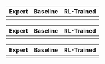 <!--
<table>
    <tr>
      <td>1</td>
      <th><audio controls autoplay>
        <source src="https://github.com/eric551130/MusicDemo/raw/refs/heads/main/WAV_1111/song_1_0.88713.wav"
        type="audio/mpeg">
       </audio></th>
    </tr>
    <tr>
      <td>2</td>
      <td><audio controls autoplay>
        <source src="https://github.com/eric551130/MusicDemo/raw/refs/heads/main/WAV_1111/song_2_0.86003.wav"
        type="audio/mpeg">
       </audio></td>
    </tr>
    <tr>
      <td>3</td>
      <th><audio controls autoplay>
        <source src="https://github.com/eric551130/MusicDemo/raw/refs/heads/main/WAV_1111/song_3_0.92767.wav"
        type="audio/mpeg">
       </audio></th>   
    </tr>  
    <tr>
        <td>4</td>
      <td><audio controls autoplay>
        <source src="https://github.com/eric551130/MusicDemo/raw/refs/heads/main/WAV_1111/song_4_0.89385.wav"
        type="audio/mpeg">
       </audio></td>
    </tr>
    <tr>
        <td>5</td>
      <td><audio controls autoplay>
        <source src="https://github.com/eric551130/MusicDemo/raw/refs/heads/main/WAV_1111/song_5_0.83701.wav"
        type="audio/mpeg">
       </audio></td>
    </tr>
</table>
-->

<!-- <audio controls autoplay>
        <source src="https://raw.githubusercontent.com/eric551130/MusicDemo/main/WAV_1111/song_5_0.83701.wav"
        type="audio/mpeg">
       </audio></th> -->

<table>
  <thead>
    <tr>
      <th>Expert</th>
      <th>Baseline</th>
      <th>RL-Trained</th>
    </tr>
  </thead>
  <tbody>
    <tr>
        <td>
          <div>
            <midi-visualizer type="piano-roll" id="mainVisualizer" src="https://raw.githubusercontent.com/eric551130/MusicDemo/main/MIDI_1111/expert_009.mid"></midi-visualizer>
            <midi-player src="https://raw.githubusercontent.com/eric551130/MusicDemo/main/MIDI_1111/expert_009.mid" sound-font visualizer="#mainVisualizer" id="mainPlayer">
            </midi-player>
          </div>
        </td>
        <td>
          <div>
            <midi-visualizer type="piano-roll" id="mainVisualizer" src="https://raw.githubusercontent.com/eric551130/MusicDemo/main/MIDI_1111/expert_009.mid"></midi-visualizer>
            <midi-player src="https://raw.githubusercontent.com/eric551130/MusicDemo/main/MIDI_1111/expert_009.mid" sound-font visualizer="#mainVisualizer" id="mainPlayer">
            </midi-player>
          </div>       
        </td>
        <td>
          <div>
            <midi-visualizer type="piano-roll" id="mainVisualizer" src="https://raw.githubusercontent.com/eric551130/MusicDemo/main/MIDI_1111/expert_009.mid"></midi-visualizer>
            <midi-player src="https://raw.githubusercontent.com/eric551130/MusicDemo/main/MIDI_1111/expert_009.mid" sound-font visualizer="#mainVisualizer" id="mainPlayer">
            </midi-player>
          </div>       
        </td>
    </tr>
  </tbody>
</table>

<table>
  <thead>
    <tr>
      <th>Expert</th>
      <th>Baseline</th>
      <th>RL-Trained</th>
    </tr>
  </thead>
  <tbody>
    <tr>
        <td>
          <div>
            <midi-visualizer type="piano-roll" id="mainVisualizer4" src="https://raw.githubusercontent.com/eric551130/MusicDemo/main/MIDI_1111/expert_009.mid"></midi-visualizer>
            <midi-player src="https://raw.githubusercontent.com/eric551130/MusicDemo/main/MIDI_1111/expert_009.mid" sound-font visualizer="#mainVisualizer4" id="mainPlayer">
            </midi-player>
          </div>
        </td>
        <td>
          <div>
            <midi-visualizer type="piano-roll" id="mainVisualizer5" src="https://raw.githubusercontent.com/eric551130/MusicDemo/main/MIDI_1111/expert_009.mid"></midi-visualizer>
            <midi-player src="https://raw.githubusercontent.com/eric551130/MusicDemo/main/MIDI_1111/expert_009.mid" sound-font visualizer="#mainVisualizer5" id="mainPlayer">
            </midi-player>
          </div>       
        </td>
        <td>
          <div>
            <midi-visualizer type="piano-roll" id="mainVisualizer6" src="https://raw.githubusercontent.com/eric551130/MusicDemo/main/MIDI_1111/expert_009.mid"></midi-visualizer>
            <midi-player src="https://raw.githubusercontent.com/eric551130/MusicDemo/main/MIDI_1111/expert_009.mid" sound-font visualizer="#mainVisualizer6" id="mainPlayer">
            </midi-player>
          </div>       
        </td>
    </tr>
  </tbody>
</table>


<section id="section2">
  <table>
    <thead>
      <tr>
        <th>Expert</th>
        <th>Baseline</th>
        <th>RL-Trained</th>
      </tr>
    </thead>
    <tbody>
      <tr>
          <td>
            <div>
              <midi-player src="https://raw.githubusercontent.com/eric551130/MusicDemo/main/MIDI_1111/expert_009.mid" sound-font visualizer="#section2 #mainVisualizer" id="mainPlayer">
              </midi-player>
            </div>
          </td>
          <td>
            <div>
              <midi-player src="https://raw.githubusercontent.com/eric551130/MusicDemo/main/MIDI_1111/expert_009.mid" sound-font visualizer="#section2 #mainVisualizer" id="mainPlayer">
              </midi-player>
            </div>       
          </td>
          <td>
            <div>
              <midi-player src="https://raw.githubusercontent.com/eric551130/MusicDemo/main/MIDI_1111/expert_009.mid" sound-font visualizer="#section2 #mainVisualizer" id="mainPlayer">
              </midi-player>
            </div>       
          </td>
      </tr>
    </tbody>
  </table>
  <midi-visualizer type="piano-roll"></midi-visualizer>
</section>


<script src="https://cdn.jsdelivr.net/combine/npm/tone@14.7.58,npm/@magenta/music@1.23.1/es6/core.js,npm/focus-visible@5,npm/html-midi-player@1.4.0"></script>

